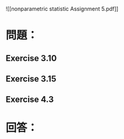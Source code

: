 ![[nonparametric statistic Assignment 5.pdf]]
# 問題：
## Exercise 3.10
## Exercise 3.15
## Exercise 4.3
# 回答：